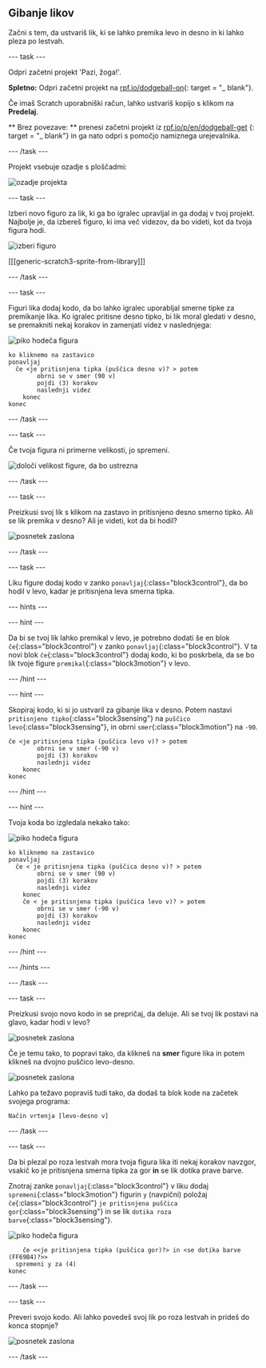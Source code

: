 ## Gibanje likov

Začni s tem, da ustvariš lik, ki se lahko premika levo in desno in ki lahko pleza po lestvah.

\--- task \---

Odpri začetni projekt 'Pazi, žoga!'.

**Spletno:** Odpri začetni projekt na [rpf.io/dodgeball-on](http://rpf.io/dodgeball-on){: target = "_ blank"}.

Če imaš Scratch uporabniški račun, lahko ustvariš kopijo s klikom na **Predelaj**.

** Brez povezave: ** prenesi začetni projekt iz [rpf.io/p/en/dodgeball-get](http://rpf.io/p/en/dodgeball-get) {: target = "_ blank"} in ga nato odpri s pomočjo namiznega urejevalnika.

\--- /task \---

Projekt vsebuje ozadje s ploščadmi:

![ozadje projekta](images/dodge-background.png)

\--- task \---

Izberi novo figuro za lik, ki ga bo igralec upravljal in ga dodaj v tvoj projekt. Najbolje je, da izbereš figuro, ki ima več videzov, da bo videti, kot da tvoja figura hodi.

![izberi figuro](images/dodge-characters.png)

[[[generic-scratch3-sprite-from-library]]]

\--- /task \---

\--- task \---

Figuri lika dodaj kodo, da bo lahko igralec uporabljal smerne tipke za premikanje lika. Ko igralec pritisne desno tipko, bi lik moral gledati v desno, se premakniti nekaj korakov in zamenjati videz v naslednjega:

![piko hodeča figura](images/pico_walking_sprite.png)

```blocks3
ko kliknemo na zastavico
ponavljaj
  če <je pritisnjena tipka (puščica desno v)? > potem
        obrni se v smer (90 v)
        pojdi (3) korakov
        naslednji videz
    konec
konec
```

\--- /task \---

\--- task \---

Če tvoja figura ni primerne velikosti, jo spremeni.

![določi velikost figure, da bo ustrezna](images/dodge-sprite-size-annotated.png)

\--- /task \---

\--- task \---

Preizkusi svoj lik s klikom na zastavo in pritisnjeno desno smerno tipko. Ali se lik premika v desno? Ali je videti, kot da bi hodil?

![posnetek zaslona](images/dodge-walking.png)

\--- /task \---

\--- task \---

Liku figure dodaj kodo v zanko `ponavljaj`{:class="block3control"}, da bo hodil v levo, kadar je pritisnjena leva smerna tipka.

\--- hints \---

\--- hint \---

Da bi se tvoj lik lahko premikal v levo, je potrebno dodati še en blok `če`{:class="block3control"} v zanko `ponavljaj`{:class="block3control"}. V ta novi blok `če`{:class="block3control"} dodaj kodo, ki bo poskrbela, da se bo lik tvoje figure `premikal`{:class="block3motion"} v levo.

\--- /hint \---

\--- hint \---

Skopiraj kodo, ki si jo ustvaril za gibanje lika v desno. Potem nastavi `pritisnjeno tipko`{:class="block3sensing"} na `puščico levo`{:class="block3sensing"}, in obrni `smer`{:class="block3motion"} na `-90`.

```blocks3
če <je pritisnjena tipka (puščica levo v)? > potem
        obrni se v smer (-90 v)
        pojdi (3) korakov
        naslednji videz
    konec
konec
```

\--- /hint \---

\--- hint \---

Tvoja koda bo izgledala nekako tako:

![piko hodeča figura](images/pico_walking_sprite.png)

```blocks3
ko kliknemo na zastavico
ponavljaj
  če < je pritisnjena tipka (puščica desno v)? > potem
        obrni se v smer (90 v)
        pojdi (3) korakov
        naslednji videz
    konec
    če < je pritisnjena tipka (puščica levo v)? > potem
        obrni se v smer (-90 v)
        pojdi (3) korakov
        naslednji videz
    konec
konec
```

\--- /hint \---

\--- /hints \---

\--- /task \---

\--- task \---

Preizkusi svojo novo kodo in se prepričaj, da deluje. Ali se tvoj lik postavi na glavo, kadar hodi v levo?

![posnetek zaslona](images/dodge-upside-down.png)

Če je temu tako, to popravi tako, da klikneš na **smer** figure lika in potem klikneš na dvojno puščico levo-desno.

![posnetek zaslona](images/dodge-left-right-annotated.png)

Lahko pa težavo popraviš tudi tako, da dodaš ta blok kode na začetek svojega programa:

```blocks3
Način vrtenja [levo-desno v]
```

\--- /task \---

\--- task \---

Da bi plezal po roza lestvah mora tvoja figura lika iti nekaj korakov navzgor, vsakič ko je pritisnjena smerna tipka za gor **in** se lik dotika prave barve.

Znotraj zanke `ponavljaj`{:class="block3control"} v liku dodaj `spremeni`{:class="block3motion"} figurin `y` (navpični) položaj `če`{:class="block3control"} `je pritisnjena puščica gor`{:class="block3sensing"} in se lik `dotika roza barve`{:class="block3sensing"}.

![piko hodeča figura](images/pico_walking_sprite.png)

```blocks3
    če <<je pritisnjena tipka (puščica gor)?> in <se dotika barve (FF69B4)?>>
  spremeni y za (4)
konec
```

\--- /task \---

\--- task \---

Preveri svojo kodo. Ali lahko povedeš svoj lik po roza lestvah in prideš do konca stopnje?

![posnetek zaslona](images/dodge-test-character.png)

\--- /task \---